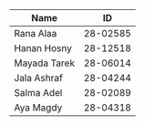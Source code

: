 | Name       | ID
|------------|--------|
|Rana Alaa   |28-02585|
|Hanan Hosny |28-12518|
|Mayada Tarek|28-06014|
|Jala Ashraf |28-04244|
|Salma Adel  |28-02089|
|Aya Magdy   |28-04318|
